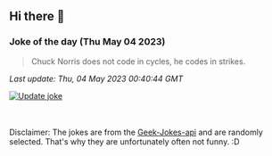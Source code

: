 ## Hi there 👋

### Joke of the day (Thu May 04 2023)
<!-- joke -->
>Chuck Norris does not code in cycles, he codes in strikes.
<!-- /joke -->

*Last update: Thu, 04 May 2023 00:40:44 GMT*

[![Update joke](https://github.com/nclskfm/nclskfm/actions/workflows/joke.yml/badge.svg)](https://github.com/nclskfm/nclskfm/actions/workflows/joke.yml)

<br><br>
Disclaimer: The jokes are from the [Geek-Jokes-api](https://github.com/sameerkumar18/geek-joke-api) and are randomly selected. That's why they are unfortunately often not funny. :D

